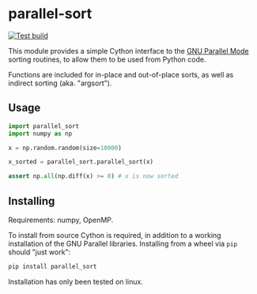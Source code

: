 # parallel-sort

[![Test build](https://github.com/calvin-sykes/cython_parallel_sort/actions/workflows/python-package.yml/badge.svg)](https://github.com/calvin-sykes/cython_parallel_sort/actions/workflows/python-package.yml)

This module provides a simple Cython interface to the [GNU Parallel Mode](https://gcc.gnu.org/onlinedocs/libstdc++/manual/parallel_mode.html) sorting routines, to allow them to be used from Python code.

Functions are included for in-place and out-of-place sorts, as well as indirect sorting (aka. "argsort").

## Usage

````python
import parallel_sort
import numpy as np

x = np.random.random(size=10000)

x_sorted = parallel_sort.parallel_sort(x)

assert np.all(np.diff(x) >= 0) # x is now sorted
````

## Installing

Requirements: numpy, OpenMP.

To install from source Cython is required, in addition to a working installation of the GNU Parallel libraries.
Installing from a wheel via `pip` should "just work":

````bash
pip install parallel_sort
````

Installation has only been tested on linux.